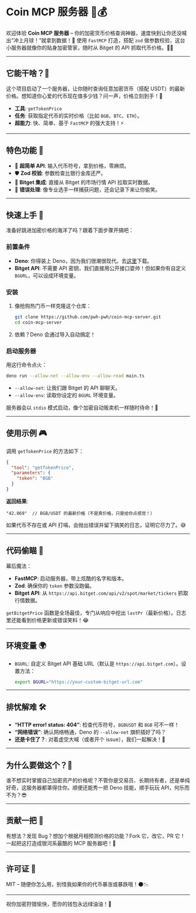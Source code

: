 # Coin MCP 服务器 🚀💰

欢迎体验 **Coin MCP 服务器** – 你的加密货币价格查询神器，速度快到让你还没喊出“冲上月球！”就拿到数据！🌙 使用 `FastMCP` 打造，搭配 `zod` 做参数校验，这台小服务器就像你的贴身加密管家，随时从 Bitget 的 API 抓取代币价格。🧑‍💼

---

## 它能干啥？🤔

这个项目启动了一个服务器，让你随时查询任意加密货币（搭配 USDT）的最新价格。想知道你心爱的代币现在值多少钱？问一声，价格立刻到手！💸

- **工具**: `getTokenPrice`
- **任务**: 获取指定代币的实时价格（比如 `BGB`、`BTC`、`ETH`）。
- **超能力**: 快、简单、基于 `FastMCP` 的强大支持！⚡

---

## 特色功能 🌟

- 🎯 **超简单 API**: 输入代币符号，拿到价格，零麻烦。
- 🛡️ **Zod 校验**: 参数检查比银行金库还严。
- 📡 **Bitget 集成**: 直接从 Bitget 的市场行情 API 拉取实时数据。
- 🧠 **错误处理**: 像专业选手一样捕获问题，还会记录下来让你偷笑。

---

## 快速上手 🏁

准备好跳进加密价格的海洋了吗？跟着下面步骤开搞吧：

### 前置条件
- **Deno**: 你得装上 Deno，因为我们很潮很现代。去[这里](https://deno.land/)下载。
- **Bitget API**: 不需要 API 密钥，我们直接用公开接口耍帅！但如果你有自定义 `BGURL`，可以设成环境变量。

### 安装
1. 像抢购热门币一样克隆这个仓库：
   ```bash
   git clone https://github.com/pwh-pwh/coin-mcp-server.git
   cd coin-mcp-server
   ```
2. 依赖？Deno 会通过导入自动搞定！

### 启动服务器
用这行命令点火：
```bash
deno run --allow-net --allow-env --allow-read main.ts
```
- `--allow-net`: 让我们跟 Bitget 的 API 聊聊天。
- `--allow-env`: 读取你设定的 `BGURL` 环境变量。

服务器会以 `stdio` 模式启动，像个加密自动贩卖机一样随时待命！🍔

---

## 使用示例 🎮

调用 `getTokenPrice` 的方法如下：
```json
{
  "tool": "getTokenPrice",
  "parameters": {
    "token": "BGB"
  }
}
```

**返回结果**:
```
"42.069"  // BGB/USDT 的最新价格（不是真价格，只是给你点感觉！）
```

如果代币不存在或 API 打嗝，会抛出错误并留下搞笑的日志，证明它尽力了。😅

---

## 代码偷瞄 👀

幕后魔法：
- **FastMCP**: 启动服务器，带上炫酷的名字和版本。
- **Zod**: 确保你的 `token` 参数没跑偏。
- **Bitget API**: 从 `https://api.bitget.com/api/v2/spot/market/tickers` 抓取行情数据。

`getBitgetPrice` 函数是全场最佳，专门从响应中挖出 `lastPr`（最新价格）。日志里还能看到价格更新或错误笑料！😂

---

## 环境变量 🌍

- `BGURL`: 自定义 Bitget API 基础 URL（默认是 `https://api.bitget.com`）。设置方法：
  ```bash
  export BGURL="https://your-custom-bitget-url.com"
  ```

---

## 排忧解难 🛠️

- **“HTTP error! status: 404”**: 检查代币符号，`BGBUSDT` 和 `BGB` 可不一样！
- **“网络错误”**: 确认网络畅通，Deno 的 `--allow-net` 旗帜插好了吗？
- **还是卡住了？**: 对着虚空大喊（或者开个 issue），我们一起解决！🙌

---

## 为什么要做这个？🎉

谁不想实时掌握自己加密资产的价格呢？不管你是交易员、长期持有者，还是单纯好奇，这服务器都罩得住你。顺便还能秀一把 Deno 技能，顺手玩玩 API，何乐而不为？😎

---

## 贡献一把 🤝

有想法？发现 Bug？想加个根据月相预测价格的功能？Fork 它，改它，PR 它！一起把这打造成银河系最酷的 MCP 服务器吧！🌌

---

## 许可证 📜

MIT – 随便你怎么用，别怪我如果你的代币暴涨或暴跌哦！🌑📉

---

祝你加密狩猎愉快，愿你的钱包永远绿油油！💚
